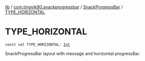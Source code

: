 [lib](../../index.md) / [com.tingyik90.snackprogressbar](../index.md) / [SnackProgressBar](index.md) / [TYPE_HORIZONTAL](./-t-y-p-e_-h-o-r-i-z-o-n-t-a-l.md)

# TYPE_HORIZONTAL

`const val TYPE_HORIZONTAL: `[`Int`](https://kotlinlang.org/api/latest/jvm/stdlib/kotlin/-int/index.html)

SnackProgressBar layout with message and horizontal progressBar.

